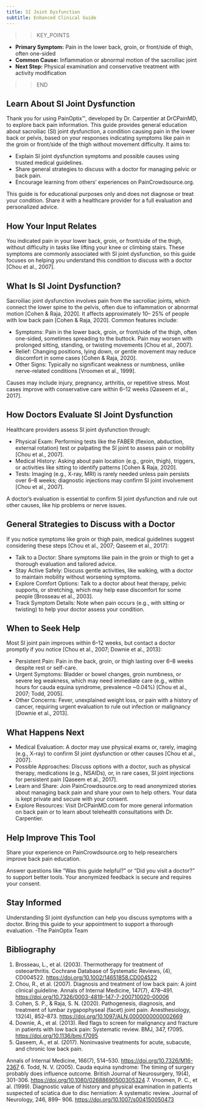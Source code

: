 ```yaml
---
title: SI Joint Dysfunction
subtitle: Enhanced Clinical Guide
---
```


>>KEY_POINTS
- **Primary Symptom:** Pain in the lower back, groin, or front/side of thigh, often one-sided
- **Common Cause:** Inflammation or abnormal motion of the sacroiliac joint
- **Next Step:** Physical examination and conservative treatment with activity modification
>>END

## Learn About SI Joint Dysfunction
Thank you for using PainOptix™, developed by Dr. Carpentier at DrCPainMD, to explore back pain information. This guide provides general education about sacroiliac (SI) joint dysfunction, a condition causing pain in the lower back or pelvis, based on your responses indicating symptoms like pain in the groin or front/side of the thigh without movement difficulty. It aims to:
- Explain SI joint dysfunction symptoms and possible causes using trusted medical guidelines.
- Share general strategies to discuss with a doctor for managing pelvic or back pain.
- Encourage learning from others’ experiences on PainCrowdsource.org.

This guide is for educational purposes only and does not diagnose or treat your condition. Share it with a healthcare provider for a full evaluation and personalized advice.
## How Your Input Relates
You indicated pain in your lower back, groin, or front/side of the thigh, without difficulty in tasks like lifting your knee or climbing stairs. These symptoms are commonly associated with SI joint dysfunction, so this guide focuses on helping you understand this condition to discuss with a doctor [Chou et al.,
2007].
## What Is SI Joint Dysfunction?

Sacroiliac joint dysfunction involves pain from the sacroiliac joints, which connect the lower spine to the pelvis, often due to inflammation or abnormal motion [Cohen & Raja, 2020]. It affects approximately 10–
25% of people with low back pain [Cohen & Raja, 2020]. Common features include:
- Symptoms: Pain in the lower back, groin, or front/side of the thigh, often one-sided, sometimes
spreading to the buttock. Pain may worsen with prolonged sitting, standing, or twisting movements [Chou et al., 2007].
- Relief: Changing positions, lying down, or gentle movement may reduce discomfort in some cases
[Cohen & Raja, 2020].
- Other Signs: Typically no significant weakness or numbness, unlike nerve-related conditions
[Vroomen et al., 1999].

Causes may include injury, pregnancy, arthritis, or repetitive stress. Most cases improve with conservative care within 6–12 weeks [Qaseem et al., 2017].
## How Doctors Evaluate SI Joint Dysfunction
Healthcare providers assess SI joint dysfunction through:
- Physical Exam: Performing tests like the FABER (flexion, abduction, external rotation) test or
palpating the SI joint to assess pain or mobility [Chou et al., 2007].
- Medical History: Asking about pain location (e.g., groin, thigh), triggers, or activities like sitting to
identify patterns [Cohen & Raja, 2020].
- Tests: Imaging (e.g., X-ray, MRI) is rarely needed unless pain persists over 6–8 weeks; diagnostic
injections may confirm SI joint involvement [Chou et al., 2007].

A doctor’s evaluation is essential to confirm SI joint dysfunction and rule out other causes, like hip problems or nerve issues.
## General Strategies to Discuss with a Doctor
If you notice symptoms like groin or thigh pain, medical guidelines suggest considering these steps [Chou et al., 2007; Qaseem et al., 2017]:
- Talk to a Doctor: Share symptoms like pain in the groin or thigh to get a thorough evaluation and
tailored advice.
- Stay Active Safely: Discuss gentle activities, like walking, with a doctor to maintain mobility without
worsening symptoms.
- Explore Comfort Options: Talk to a doctor about heat therapy, pelvic supports, or stretching, which
may help ease discomfort for some people [Brosseau et al., 2003].
- Track Symptom Details: Note when pain occurs (e.g., with sitting or twisting) to help your doctor
assess your condition.
## When to Seek Help
Most SI joint pain improves within 6–12 weeks, but contact a doctor promptly if you notice [Chou et al.,
2007; Downie et al., 2013]:
- Persistent Pain: Pain in the back, groin, or thigh lasting over 6–8 weeks despite rest or self-care.
- Urgent Symptoms: Bladder or bowel changes, groin numbness, or severe leg weakness, which may
need immediate care (e.g., within hours for cauda equina syndrome, prevalence ~0.04%) [Chou et al., 2007; Todd, 2005].
- Other Concerns: Fever, unexplained weight loss, or pain with a history of cancer, requiring urgent
evaluation to rule out infection or malignancy [Downie et al., 2013].
## What Happens Next
- Medical Evaluation: A doctor may use physical exams or, rarely, imaging (e.g., X-ray) to confirm SI
joint dysfunction or other causes [Chou et al., 2007].
- Possible Approaches: Discuss options with a doctor, such as physical therapy, medications (e.g.,
NSAIDs), or, in rare cases, SI joint injections for persistent pain [Qaseem et al., 2017].
- Learn and Share: Join PainCrowdsource.org to read anonymized stories about managing back pain
and share your own to help others. Your data is kept private and secure with your consent.
- Explore Resources: Visit DrCPainMD.com for more general information on back pain or to learn
about telehealth consultations with Dr. Carpentier.
## Help Improve This Tool
Share your experience on PainCrowdsource.org to help researchers improve back pain education.

Answer questions like “Was this guide helpful?” or “Did you visit a doctor?” to support better tools. Your anonymized feedback is secure and requires your consent.
## Stay Informed
Understanding SI joint dysfunction can help you discuss symptoms with a doctor. Bring this guide to your appointment to support a thorough evaluation.
-The PainOptix Team

## Bibliography
1. Brosseau, L., et al. (2003). Thermotherapy for treatment of osteoarthritis. Cochrane Database of
Systematic Reviews, (4), CD004522. https://doi.org/10.1002/14651858.CD004522
2. Chou, R., et al. (2007). Diagnosis and treatment of low back pain: A joint clinical guideline. Annals of
Internal Medicine, 147(7), 478–491. https://doi.org/10.7326/0003-4819-147-7-200710020-00006
3. Cohen, S. P., & Raja, S. N. (2020). Pathogenesis, diagnosis, and treatment of lumbar zygapophyseal
(facet) joint pain. Anesthesiology, 132(4), 852–873.  https://doi.org/10.1097/ALN.0000000000002669
4. Downie, A., et al. (2013). Red flags to screen for malignancy and fracture in patients with low back
pain: Systematic review. BMJ, 347, f7095. https://doi.org/10.1136/bmj.f7095
5. Qaseem, A., et al. (2017). Noninvasive treatments for acute, subacute, and chronic low back pain.

Annals of Internal Medicine, 166(7), 514–530. https://doi.org/10.7326/M16-2367
6. Todd, N. V. (2005). Cauda equina syndrome: The timing of surgery probably does influence
outcome. British Journal of Neurosurgery, 19(4), 301–306.  https://doi.org/10.1080/02688690500305324
7. Vroomen, P. C., et al. (1999). Diagnostic value of history and physical examination in patients
suspected of sciatica due to disc herniation: A systematic review. Journal of Neurology, 246, 899–
906. https://doi.org/10.1007/s004150050473
